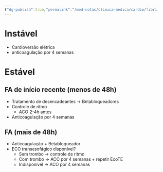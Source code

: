 ```yaml
---
{"dg-publish":true,"permalink":"/med-notas/clinica-medica/cardio/fibrilacao-atrial/","tags":["review"]}
---
```


# Instável
- Cardioversão elétrica
- anticoagulação por 4 semanas

# Estável
## FA de início recente (menos de 48h)
- Tratamento de desencadeantes -> Betabloqueadores
- Controle de ritmo
	- ACO 2-4h antes
- Anticoagulação por 4 semanas

## FA (mais de 48h)
- Anticoagulação + Betabloqueador
- ECO transesofágico disponível?
	- Sem trombo -> controle de ritmo
	- Com trombo -> ACO por 4 semanas + repetir EcoTE
	- Indisponível -> ACO por 4 semanas 